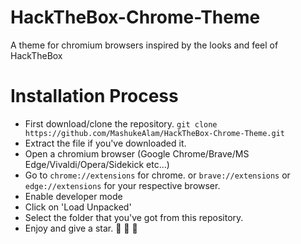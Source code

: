 # HackTheBox-Chrome-Theme
A theme for chromium browsers inspired by the looks and feel of HackTheBox

# Installation Process
* First download/clone the repository. ``` git clone https://github.com/MashukeAlam/HackTheBox-Chrome-Theme.git ```
* Extract the file if you've downloaded it. 
* Open a chromium browser (Google Chrome/Brave/MS Edge/Vivaldi/Opera/Sidekick etc...)
* Go to ``` chrome://extensions ``` for chrome. or ``` brave://extensions ``` or ``` edge://extensions ``` for your respective browser.
* Enable developer mode
* Click on 'Load Unpacked'
* Select the folder that you've got from this repository.
* Enjoy and give a star. :green_heart: :green_heart: :green_heart:
